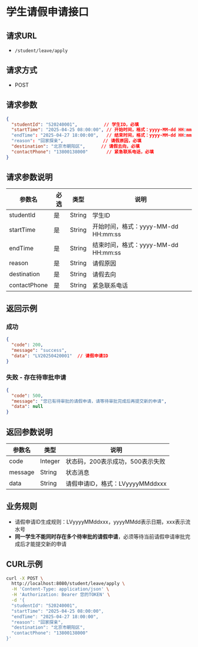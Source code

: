 # 学生请假申请接口

## 请求URL
- `/student/leave/apply`

## 请求方式
- POST

## 请求参数
```json
{
  "studentId": "S20240001",          // 学生ID，必填
  "startTime": "2025-04-25 08:00:00", // 开始时间，格式：yyyy-MM-dd HH:mm:ss，必填
  "endTime": "2025-04-27 18:00:00",   // 结束时间，格式：yyyy-MM-dd HH:mm:ss，必填
  "reason": "回家探亲",               // 请假原因，必填
  "destination": "北京市朝阳区",      // 请假去向，必填
  "contactPhone": "13800138000"       // 紧急联系电话，必填
}
```

## 请求参数说明
| 参数名        | 必选  | 类型   | 说明                                    |
|--------------|------|--------|----------------------------------------|
| studentId    | 是   | String | 学生ID                                  |
| startTime    | 是   | String | 开始时间，格式：yyyy-MM-dd HH:mm:ss       |
| endTime      | 是   | String | 结束时间，格式：yyyy-MM-dd HH:mm:ss       |
| reason       | 是   | String | 请假原因                                 |
| destination  | 是   | String | 请假去向                                 |
| contactPhone | 是   | String | 紧急联系电话                             |

## 返回示例

### 成功
```json
{
  "code": 200,
  "message": "success",
  "data": "LV20250420001"  // 请假申请ID
}
```

### 失败 - 存在待审批申请
```json
{
  "code": 500,
  "message": "您已有待审批的请假申请，请等待审批完成后再提交新的申请",
  "data": null
}
```

## 返回参数说明
| 参数名  | 类型    | 说明                                  |
|--------|--------|--------------------------------------|
| code   | Integer| 状态码，200表示成功，500表示失败          |
| message| String | 状态消息                               |
| data   | String | 请假申请ID，格式：LVyyyyMMddxxx         |

## 业务规则
- 请假申请ID生成规则：LVyyyyMMddxxx，yyyyMMdd表示日期，xxx表示流水号
- **同一学生不能同时存在多个待审批的请假申请**，必须等待当前请假申请审批完成后才能提交新的申请

## CURL示例
```bash
curl -X POST \
  http://localhost:8080/student/leave/apply \
  -H 'Content-Type: application/json' \
  -H 'Authorization: Bearer 您的TOKEN' \
  -d '{
  "studentId": "S20240001",
  "startTime": "2025-04-25 08:00:00",
  "endTime": "2025-04-27 18:00:00",
  "reason": "回家探亲",
  "destination": "北京市朝阳区",
  "contactPhone": "13800138000"
}'
``` 